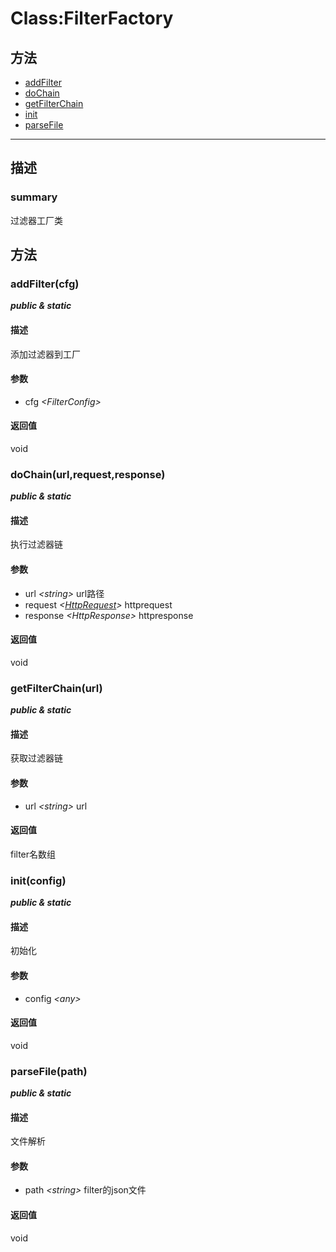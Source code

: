 # Class:FilterFactory   
## 方法
+ [addFilter](#METHOD_addFilter)
+ [doChain](#METHOD_doChain)
+ [getFilterChain](#METHOD_getFilterChain)
+ [init](#METHOD_init)
+ [parseFile](#METHOD_parseFile)
---   
## 描述
   
### summary   
过滤器工厂类  
   
## 方法   
### <a id="METHOD_addFilter">addFilter(cfg)</a>   
***public &  static***   
#### 描述   
添加过滤器到工厂   
#### 参数   
+ cfg *&lt;FilterConfig&gt;*    
#### 返回值   
void   
### <a id="METHOD_doChain">doChain(url,request,response)</a>   
***public &  static***   
#### 描述   
执行过滤器链   
#### 参数   
+ url *&lt;string&gt;*       url路径   
+ request *&lt;[HttpRequest](#/webroute/api/HttpRequest)&gt;*   httprequest   
+ response *&lt;HttpResponse&gt;*  httpresponse   
#### 返回值   
void   
### <a id="METHOD_getFilterChain">getFilterChain(url)</a>   
***public &  static***   
#### 描述   
获取过滤器链   
#### 参数   
+ url *&lt;string&gt;*   url   
#### 返回值   
filter名数组   
### <a id="METHOD_init">init(config)</a>   
***public &  static***   
#### 描述   
初始化   
#### 参数   
+ config *&lt;any&gt;*    
#### 返回值   
void   
### <a id="METHOD_parseFile">parseFile(path)</a>   
***public &  static***   
#### 描述   
文件解析   
#### 参数   
+ path *&lt;string&gt;*  filter的json文件   
#### 返回值   
void   
